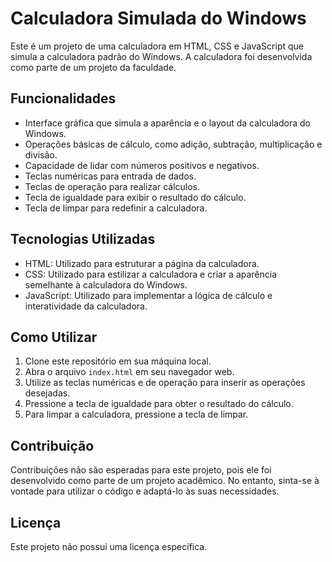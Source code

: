# Calculadora Simulada do Windows

Este é um projeto de uma calculadora em HTML, CSS e JavaScript que simula a calculadora padrão do Windows. A calculadora foi desenvolvida como parte de um projeto da faculdade.

## Funcionalidades

- Interface gráfica que simula a aparência e o layout da calculadora do Windows.
- Operações básicas de cálculo, como adição, subtração, multiplicação e divisão.
- Capacidade de lidar com números positivos e negativos.
- Teclas numéricas para entrada de dados.
- Teclas de operação para realizar cálculos.
- Tecla de igualdade para exibir o resultado do cálculo.
- Tecla de limpar para redefinir a calculadora.

## Tecnologias Utilizadas

- HTML: Utilizado para estruturar a página da calculadora.
- CSS: Utilizado para estilizar a calculadora e criar a aparência semelhante à calculadora do Windows.
- JavaScript: Utilizado para implementar a lógica de cálculo e interatividade da calculadora.

## Como Utilizar

1. Clone este repositório em sua máquina local.
2. Abra o arquivo `index.html` em seu navegador web.
3. Utilize as teclas numéricas e de operação para inserir as operações desejadas.
4. Pressione a tecla de igualdade para obter o resultado do cálculo.
5. Para limpar a calculadora, pressione a tecla de limpar.

## Contribuição

Contribuições não são esperadas para este projeto, pois ele foi desenvolvido como parte de um projeto acadêmico. No entanto, sinta-se à vontade para utilizar o código e adaptá-lo às suas necessidades.

## Licença

Este projeto não possui uma licença específica.
